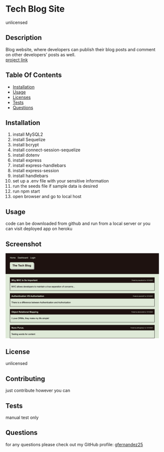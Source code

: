 
# Tech Blog Site
unlicensed

## Description
Blog website, where developers can publish their blog posts and comment on other developers’ posts as well.  
[project link]()

## Table Of Contents
* [Installation](#user-content-installation)
* [Usage](#user-content-usage)
* [Licenses](#user-content-licenses)
* [Tests](#user-content-tests)
* [Questions](#user-content-questions)

## Installation
1. install MySQL2
2. install Sequelize
3. install bcrypt
4. install connect-session-sequelize
5. install dotenv
6. install express
7. install express-handlebars
8. install express-session
9. install handlebars
10. set up a .env file with your sensitive information
11. run the seeds file if sample data is desired
12. run npm start
13. open browser and go to local host

## Usage
code can be downloaded from github and run from a local server or you can visit deployed app on heroku

## Screenshot
![ScreenShot](public/images/tech-blog.png)

## License

unlicensed

## Contributing
just contribute however you can

## Tests
manual test only

## Questions
for any questions please check out my GitHub profile: [gfernandez25](https://github.com/gfernandez25)  


